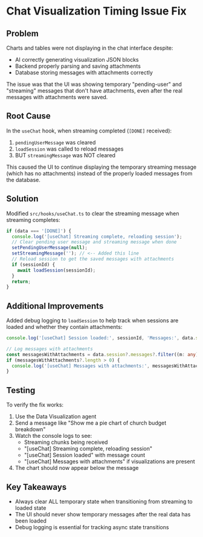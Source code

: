 # Chat Visualization Timing Issue Fix

## Problem
Charts and tables were not displaying in the chat interface despite:
- AI correctly generating visualization JSON blocks
- Backend properly parsing and saving attachments
- Database storing messages with attachments correctly

The issue was that the UI was showing temporary "pending-user" and "streaming" messages that don't have attachments, even after the real messages with attachments were saved.

## Root Cause
In the `useChat` hook, when streaming completed (`[DONE]` received):
1. `pendingUserMessage` was cleared
2. `loadSession` was called to reload messages
3. BUT `streamingMessage` was NOT cleared

This caused the UI to continue displaying the temporary streaming message (which has no attachments) instead of the properly loaded messages from the database.

## Solution
Modified `src/hooks/useChat.ts` to clear the streaming message when streaming completes:

```typescript
if (data === '[DONE]') {
  console.log('[useChat] Streaming complete, reloading session');
  // Clear pending user message and streaming message when done
  setPendingUserMessage(null);
  setStreamingMessage(''); // <-- Added this line
  // Reload session to get the saved messages with attachments
  if (sessionId) {
    await loadSession(sessionId);
  }
  return;
}
```

## Additional Improvements
Added debug logging to `loadSession` to help track when sessions are loaded and whether they contain attachments:

```typescript
console.log('[useChat] Session loaded:', sessionId, 'Messages:', data.session?.messages?.length);

// Log messages with attachments
const messagesWithAttachments = data.session?.messages?.filter((m: any) => m.metadata?.attachments);
if (messagesWithAttachments?.length > 0) {
  console.log('[useChat] Messages with attachments:', messagesWithAttachments.length);
}
```

## Testing
To verify the fix works:
1. Use the Data Visualization agent
2. Send a message like "Show me a pie chart of church budget breakdown"
3. Watch the console logs to see:
   - Streaming chunks being received
   - "[useChat] Streaming complete, reloading session"
   - "[useChat] Session loaded" with message count
   - "[useChat] Messages with attachments" if visualizations are present
4. The chart should now appear below the message

## Key Takeaways
- Always clear ALL temporary state when transitioning from streaming to loaded state
- The UI should never show temporary messages after the real data has been loaded
- Debug logging is essential for tracking async state transitions
